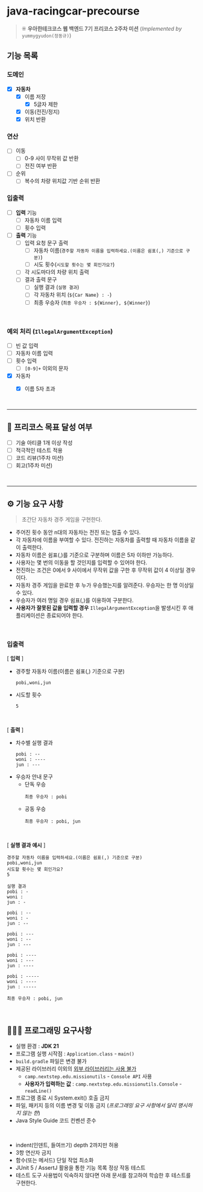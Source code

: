 # java-racingcar-precourse
> ⁜ **우아한테크코스 웹 백엔드 7기 프리코스 2주차 미션** (_Implemented by_ `yummygyudon(정동규)`)

##  기능 목록
### 도메인
- [x] **자동차** 
    - [x] 이름 저장
      - [x] 5글자 제한
    - [x] 이동(전진/정지)
    - [x] 위치 반환

### 연산
- [ ] 이동
  - [ ] 0-9 사이 무작위 값 반환
  - [ ] 전진 여부 반환
- [ ] 순위
  - [ ] 복수의 차량 위치값 기반 순위 반환

### 입출력
- [ ] **입력** 기능
  - [ ] 자동차 이름 입력
  - [ ] 횟수 입력
- [ ] **출력** 기능
    - [ ] 입력 요청 문구 출력 
      - [ ] 자동차 이름(`경주할 자동차 이름을 입력하세요.(이름은 쉼표(,) 기준으로 구분)`)
      - [ ] 시도 횟수(`시도할 횟수는 몇 회인가요?`)
    - [ ] 각 시도마다의 차량 위치 출력
    - [ ] 결과 출력 문구
      - [ ] 실행 결과 (`실행 결과`)
      - [ ] 각 자동차 위치 (`${Car Name} : -`)
      - [ ] 최종 우승자 (`최종 우승자 : ${Winner}, ${Winner}`)

<br/>

### 예외 처리 (`IllegalArgumentException`)
- [ ] 빈 값 입력
- [ ] 자동차 이름 입력
- [ ] 횟수 입력
  - [ ] `[0-9]+` 이외의 문자
- [x] 자동차
  - [x] 이름 5자 초과


<br/>

---
## 🚀 프리코스 목표 달성 여부
- [ ] 기술 아티클 1개 이상 작성
- [ ] 적극적인 테스트 적용
- [ ] 코드 리뷰(1주차 미션)
- [ ] 회고(1주차 미션)

<br/>

---

## ⚙️  기능 요구 사항
> 초간단 자동차 경주 게임을 구현한다.
- 주어진 횟수 동안 n대의 자동차는 전진 또는 멈출 수 있다.
- 각 자동차에 이름을 부여할 수 있다. 전진하는 자동차를 출력할 때 자동차 이름을 같이 출력한다.
- 자동차 이름은 쉼표(,)를 기준으로 구분하며 이름은 5자 이하만 가능하다.
- 사용자는 몇 번의 이동을 할 것인지를 입력할 수 있어야 한다.
- 전진하는 조건은 0에서 9 사이에서 무작위 값을 구한 후 무작위 값이 4 이상일 경우이다.
- 자동차 경주 게임을 완료한 후 누가 우승했는지를 알려준다. 우승자는 한 명 이상일 수 있다.
- 우승자가 여러 명일 경우 쉼표(,)를 이용하여 구분한다.
- **사용자가 잘못된 값을 입력할 경우** `IllegalArgumentException`을 발생시킨 후 애플리케이션은 종료되어야 한다.

<br/>

### 입출력

[ **입력** ]

-  경주할 자동차 이름(이름은 쉼표(,) 기준으로 구분)
    ```text
    pobi,woni,jun
    ```
- 시도할 횟수
  ```text
  5
  ```

<br/>

[ **출력** ]

- 차수별 실행 결과
    ```
    pobi : --
    woni : ----
    jun : ---
    ```
- 우승자 안내 문구
  - 단독 우승
    ```
    최종 우승자 : pobi
    ```
  - 공동 우승
    ```
    최종 우승자 : pobi, jun
    ```

<br/>

[ **실행 결과 예시** ]
```
경주할 자동차 이름을 입력하세요.(이름은 쉼표(,) 기준으로 구분)
pobi,woni,jun
시도할 횟수는 몇 회인가요?
5

실행 결과
pobi : -
woni : 
jun : -

pobi : --
woni : -
jun : --

pobi : ---
woni : --
jun : ---

pobi : ----
woni : ---
jun : ----

pobi : -----
woni : ----
jun : -----

최종 우승자 : pobi, jun
```

<br/>

## 🧑🏻‍💻 프로그래밍 요구사항
- 실행 환경 : **JDK 21**
- 프로그램 실행 시작점 : `Application.class` - `main()`
- `build.gradle` 파일은 변경 불가
- 제공된 라이브러리 이외의 <u>외부 라이브러리는 사용 불가</u>
  - `camp.nextstep.edu.missionutils` - `Console API` 사용
  - **사용자가 입력하는 값** : `camp.nextstep.edu.missionutils.Console` - `readLine()`
- 프로그램 종료 시 System.exit() 호출 금지
- 파일, 패키지 등의 이름 변경 및 이동 금지 (_프로그래밍 요구 사항에서 달리 명시하지 않는 한_)
- Java Style Guide 코드 컨벤션 준수

<br/>

- indent(인덴트, 들여쓰기) depth 2까지만 허용
- 3항 연산자 금지
- 함수(또는 메서드) 단일 작업 최소화
- JUnit 5 / AssertJ 활용을 통한 기능 목록 정상 작동 테스트
- 테스트 도구 사용법이 익숙하지 않다면 아래 문서를 참고하여 학습한 후 테스트를 구현한다.

<br/>



